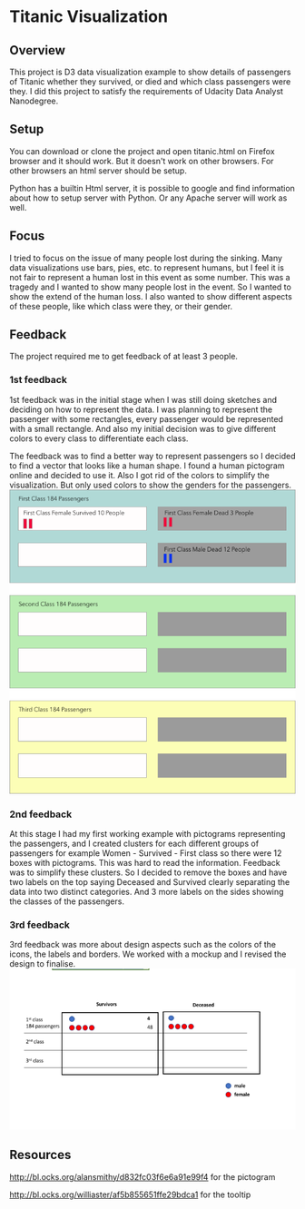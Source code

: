 # Titanic Visualization

## Overview
This project is D3 data visualization example to show details of passengers of Titanic whether they survived, or died and which class passengers were they. I did this project to satisfy the requirements of Udacity Data Analyst Nanodegree.


## Setup

You can download or clone the project and open titanic.html on Firefox browser and it should work. But it doesn't work on other browsers. For other browsers an html server should be setup.

Python has a builtin Html server, it is possible to google and find information about how to setup server with Python. Or any Apache server will work as well.

## Focus

I tried to focus on the issue of many people lost during the sinking. Many data visualizations use bars, pies, etc. to represent humans, but I feel it is not fair to represent a human lost in this event as some number. This was a tragedy and I wanted to show many people lost in the event. So I wanted to show the extend of the human loss. I also wanted to show different aspects of these people, like which class were they, or their gender.

## Feedback

The project required me to get feedback of at least 3 people.

### 1st feedback
1st feedback was in the initial stage when I was still doing sketches and deciding on how to represent the data. I was planning to represent the passenger with some rectangles, every passenger would be represented with a small rectangle. And also my initial decision was to give different colors to every class to differentiate each class.

The feedback was to find a better way to represent passengers so I decided to find a vector that looks like a human shape. I found a human pictogram online and decided to use it. Also I got rid of the colors to simplify the visualization. But only used colors to show the genders for the passengers.
![Design](https://github.com/AlpinistPanda/Titanic-Visualization/blob/master/chart.png)


### 2nd feedback

At this stage I had my first working example with pictograms representing the passengers, and I created clusters for each different groups of passengers for example Women - Survived - First class so there were 12 boxes with pictograms. This was hard to read the information. Feedback was to simplify these clusters. So I decided to remove the boxes and have two labels on the top saying Deceased and Survived clearly separating the data into two distinct categories. And 3 more labels on the sides showing the classes of the passengers.

### 3rd feedback

3rd feedback was more about design aspects such as the colors of the icons, the labels and borders. We worked with a mockup and I revised the design to finalise.
![Design](https://github.com/AlpinistPanda/Titanic-Visualization/blob/master/Design.png)

## Resources

http://bl.ocks.org/alansmithy/d832fc03f6e6a91e99f4 for the pictogram

http://bl.ocks.org/williaster/af5b855651ffe29bdca1 for the tooltip
